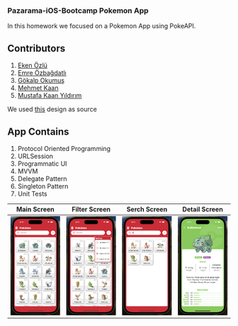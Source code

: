### Pazarama-iOS-Bootcamp Pokemon App
In this homework we focused on a Pokemon App using PokeAPI.

## Contributors
1. [Eken Özlü]()
2. [Emre Özbağdatlı]()
3. [Gökalp Okumuş]()
4. [Mehmet Kaan]()
5. [Mustafa Kaan Yıldırım]()
   
We used [this](https://www.figma.com/file/DwPu6EVf5Jr4vDUVeRXXUJ/Pokédex-(Community)?node-id=1016%3A1461&mode=dev) design as source

## App Contains
1. Protocol Oriented Programming
2. URLSession
3. Programmatic UI
4. MVVM
5. Delegate Pattern
6. Singleton Pattern
7. Unit Tests

| Main Screen | Filter Screen | Serch Screen | Detail Screen |
| ----------- | ------------- | ------------ | ------------- |
| ![Main Screen](https://github.com/ekenozlu/Pazarama-iOS-Homeworks/blob/main/Pazarama-PokeApp/GitImages/screen1.png "Main Screen") | ![Filter Screen](https://github.com/ekenozlu/Pazarama-iOS-Homeworks/blob/main/Pazarama-PokeApp/GitImages/screen2.png "Filter Screen") | ![Serch Screen](https://github.com/ekenozlu/Pazarama-iOS-Homeworks/blob/main/Pazarama-PokeApp/GitImages/screen3.png "Serch Screen") | ![Detail Screen](https://github.com/ekenozlu/Pazarama-iOS-Homeworks/blob/main/Pazarama-PokeApp/GitImages/screen4.png "Detail Screen") |
